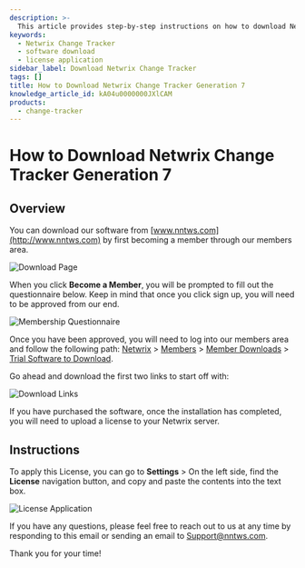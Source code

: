 ```yaml
---
description: >-
  This article provides step-by-step instructions on how to download Netwrix Change Tracker Generation 7 and apply the license after installation.
keywords:
  - Netwrix Change Tracker
  - software download
  - license application
sidebar_label: Download Netwrix Change Tracker
tags: []
title: How to Download Netwrix Change Tracker Generation 7
knowledge_article_id: kA04u0000000JXlCAM
products:
  - change-tracker
---
```


# How to Download Netwrix Change Tracker Generation 7

## Overview

You can download our software from [www.nntws.com](http://www.nntws.com) by first becoming a member through our members area.

![Download Page](https://nwxcorp--c.na147.content.force.com/sfc/dist/version/download/?oid=00D7000000091pB&ids=0684u00000LdKC1&d=%2Fa%2F4u000000LzoD%2FqJh4kWE8_DChJk303o5Eqw_rcYS9cPq0_C.IL156D4I)

When you click **Become a Member**, you will be prompted to fill out the questionnaire below. Keep in mind that once you click sign up, you will need to be approved from our end.

![Membership Questionnaire](https://nwxcorp--c.na147.content.force.com/sfc/dist/version/download/?oid=00D7000000091pB&ids=0684u00000LdKIz&d=%2Fa%2F4u000000Lzs0%2FBh.HXbnHfN1f0NEsCqsjkSbksGPtsxItokHEPJwP_uQ)

Once you have been approved, you will need to log into our members area and follow the following path: [Netwrix](https://www.newnettechnologies.com/) > [Members](https://www.newnettechnologies.com/members-area.html) > [Member Downloads](https://www.newnettechnologies.com/index.php?option=com_docman&view=list&Itemid=203) > [Trial Software to Download](https://www.newnettechnologies.com/index.php?option=com_docman&view=list&slug=software-to-download&Itemid=203).

Go ahead and download the first two links to start off with:

![Download Links](https://nwxcorp--c.na147.content.force.com/sfc/dist/version/download/?oid=00D7000000091pB&ids=0684u00000LdK4A&d=%2Fa%2F4u000000Lzrb%2FG8TfL4PdZP2UQWfqAnjxN67YxZtD92caYP6cOCHpMsg)

If you have purchased the software, once the installation has completed, you will need to upload a license to your Netwrix server.

## Instructions

To apply this License, you can go to **Settings** > On the left side, find the **License** navigation button, and copy and paste the contents into the text box.

![License Application](https://nwxcorp--c.na147.content.force.com/sfc/dist/version/download/?oid=00D7000000091pB&ids=0684u00000LdKH8&d=%2Fa%2F4u000000LzoI%2FUPuVlpu2CJb.mmLgE7W34j_gQSbONqbQdfsXFAt8_5E)

If you have any questions, please feel free to reach out to us at any time by responding to this email or sending an email to [Support@nntws.com](mailto:Support@nntws.com).

Thank you for your time!